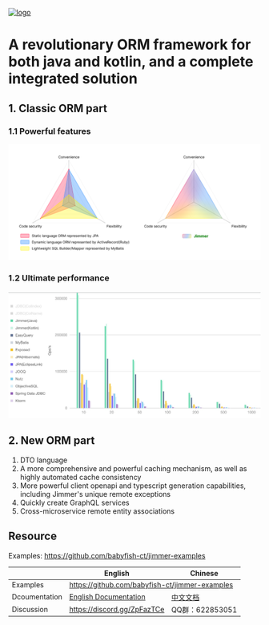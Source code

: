 
[![logo](logo.png)](https://babyfish-ct.github.io/jimmer/)

# A revolutionary ORM framework for both java and kotlin, and a complete integrated solution

## 1. Classic ORM part

### 1.1 Powerful features
![feature](./feature.svg)

### 1.2 Ultimate performance
![performance](./performance.jpg)

## 2. New ORM part

1. DTO language
2. A more comprehensive and powerful caching mechanism, as well as highly automated cache consistency
3. More powerful client openapi and typescript generation capabilities, including Jimmer's unique remote exceptions
4. Quickly create GraphQL services
5. Cross-microservice remote entity associations

## Resource

Examples: https://github.com/babyfish-ct/jimmer-examples

<table>
<thead>
<tr>
<th></th>
<th>English</th>
<th>Chinese</th>
</tr>
</thead>
<tr>
<td>Examples</td>
<td colspan="2">
<a href="https://github.com/babyfish-ct/jimmer-examples">https://github.com/babyfish-ct/jimmer-examples</a>
</td>
</tr>
<tr>
<td>Dcoumentation</td>
<td>
<a href="https://babyfish-ct.github.io/jimmer-doc/">English Documentation
</td>
<td>
<a href="https://babyfish-ct.gitee.io/jimmer-doc/">中文文档</a>
</td>
</tr>
<tr>
<td>Discussion</td>
<td><a href="https://discord.gg/ZpFazTCe">https://discord.gg/ZpFazTCe</a></td>
<td>QQ群：622853051</td>
</tr>
</table>
